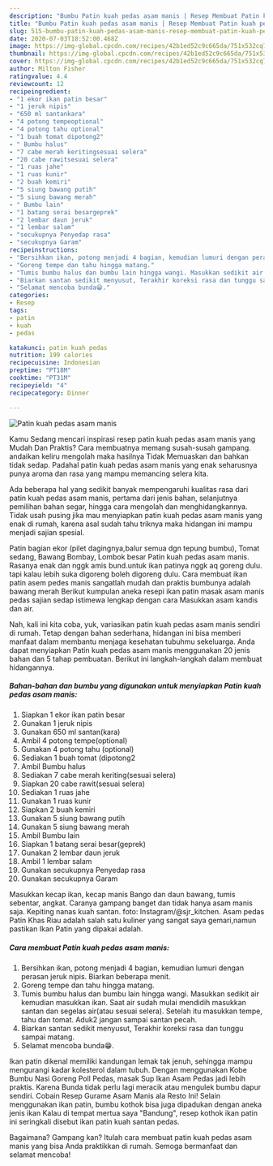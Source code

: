 ```yaml
---
description: "Bumbu Patin kuah pedas asam manis | Resep Membuat Patin kuah pedas asam manis Yang Enak Banget"
title: "Bumbu Patin kuah pedas asam manis | Resep Membuat Patin kuah pedas asam manis Yang Enak Banget"
slug: 515-bumbu-patin-kuah-pedas-asam-manis-resep-membuat-patin-kuah-pedas-asam-manis-yang-enak-banget
date: 2020-07-03T18:52:00.468Z
image: https://img-global.cpcdn.com/recipes/42b1ed52c9c665da/751x532cq70/patin-kuah-pedas-asam-manis-foto-resep-utama.jpg
thumbnail: https://img-global.cpcdn.com/recipes/42b1ed52c9c665da/751x532cq70/patin-kuah-pedas-asam-manis-foto-resep-utama.jpg
cover: https://img-global.cpcdn.com/recipes/42b1ed52c9c665da/751x532cq70/patin-kuah-pedas-asam-manis-foto-resep-utama.jpg
author: Milton Fisher
ratingvalue: 4.4
reviewcount: 12
recipeingredient:
- "1 ekor ikan patin besar"
- "1 jeruk nipis"
- "650 ml santankara"
- "4 potong tempeoptional"
- "4 potong tahu optional"
- "1 buah tomat dipotong2"
- " Bumbu halus"
- "7 cabe merah keritingsesuai selera"
- "20 cabe rawitsesuai selera"
- "1 ruas jahe"
- "1 ruas kunir"
- "2 buah kemiri"
- "5 siung bawang putih"
- "5 siung bawang merah"
- " Bumbu lain"
- "1 batang serai besargeprek"
- "2 lembar daun jeruk"
- "1 lembar salam"
- "secukupnya Penyedap rasa"
- "secukupnya Garam"
recipeinstructions:
- "Bersihkan ikan, potong menjadi 4 bagian, kemudian lumuri dengan perasan jeruk nipis. Biarkan beberapa menit."
- "Goreng tempe dan tahu hingga matang."
- "Tumis bumbu halus dan bumbu lain hingga wangi. Masukkan sedikit air kemudian masukkan ikan. Saat air sudah mulai mendidih masukkan santan dan segelas air(atau sesuai selera). Setelah itu masukkan tempe, tahu dan tomat. Aduk2 jangan sampai santan pecah."
- "Biarkan santan sedikit menyusut, Terakhir koreksi rasa dan tunggu sampai matang."
- "Selamat mencoba bunda😁."
categories:
- Resep
tags:
- patin
- kuah
- pedas

katakunci: patin kuah pedas 
nutrition: 199 calories
recipecuisine: Indonesian
preptime: "PT18M"
cooktime: "PT31M"
recipeyield: "4"
recipecategory: Dinner

---
```



![Patin kuah pedas asam manis](https://img-global.cpcdn.com/recipes/42b1ed52c9c665da/751x532cq70/patin-kuah-pedas-asam-manis-foto-resep-utama.jpg)

Kamu Sedang mencari inspirasi resep patin kuah pedas asam manis yang Mudah Dan Praktis? Cara membuatnya memang susah-susah gampang. andaikan keliru mengolah maka hasilnya Tidak Memuaskan dan bahkan tidak sedap. Padahal patin kuah pedas asam manis yang enak seharusnya punya aroma dan rasa yang mampu memancing selera kita.

Ada beberapa hal yang sedikit banyak mempengaruhi kualitas rasa dari patin kuah pedas asam manis, pertama dari jenis bahan, selanjutnya pemilihan bahan segar, hingga cara mengolah dan menghidangkannya. Tidak usah pusing jika mau menyiapkan patin kuah pedas asam manis yang enak di rumah, karena asal sudah tahu triknya maka hidangan ini mampu menjadi sajian spesial.

Patin bagian ekor (pilet dagingnya,balur semua dgn tepung bumbu), Tomat sedang, Bawang Bombay, Lombok besar Patin kuah pedas asam manis. Rasanya enak dan nggk amis bund.untuk ikan patinya nggk aq goreng dulu. tapi kalau lebih suka digoreng boleh digoreng dulu. Cara membuat ikan patin asem pedes manis sangatlah mudah dan praktis bumbunya adalah bawang merah Berikut kumpulan aneka resepi ikan patin masak asam manis pedas sajian sedap istimewa lengkap dengan cara Masukkan asam kandis dan air.


Nah, kali ini kita coba, yuk, variasikan patin kuah pedas asam manis sendiri di rumah. Tetap dengan bahan sederhana, hidangan ini bisa memberi manfaat dalam membantu menjaga kesehatan tubuhmu sekeluarga. Anda dapat menyiapkan Patin kuah pedas asam manis menggunakan 20 jenis bahan dan 5 tahap pembuatan. Berikut ini langkah-langkah dalam membuat hidangannya.

<!--inarticleads1-->

##### Bahan-bahan dan bumbu yang digunakan untuk menyiapkan Patin kuah pedas asam manis:

1. Siapkan 1 ekor ikan patin besar
1. Gunakan 1 jeruk nipis
1. Gunakan 650 ml santan(kara)
1. Ambil 4 potong tempe(optional)
1. Gunakan 4 potong tahu (optional)
1. Sediakan 1 buah tomat (dipotong2
1. Ambil  Bumbu halus
1. Sediakan 7 cabe merah keriting(sesuai selera)
1. Siapkan 20 cabe rawit(sesuai selera)
1. Sediakan 1 ruas jahe
1. Gunakan 1 ruas kunir
1. Siapkan 2 buah kemiri
1. Gunakan 5 siung bawang putih
1. Gunakan 5 siung bawang merah
1. Ambil  Bumbu lain
1. Siapkan 1 batang serai besar(geprek)
1. Gunakan 2 lembar daun jeruk
1. Ambil 1 lembar salam
1. Gunakan secukupnya Penyedap rasa
1. Gunakan secukupnya Garam


Masukkan kecap ikan, kecap manis Bango dan daun bawang, tumis sebentar, angkat. Caranya gampang banget dan tidak hanya asam manis saja. Kepiting nanas kuah santan. foto: Instagram/@sjr_kitchen. Asam pedas Patin Khas Riau adalah salah satu kuliner yang sangat saya gemari,namun pastikan Ikan Patin yang dipakai adalah. 

<!--inarticleads2-->

##### Cara membuat Patin kuah pedas asam manis:

1. Bersihkan ikan, potong menjadi 4 bagian, kemudian lumuri dengan perasan jeruk nipis. Biarkan beberapa menit.
1. Goreng tempe dan tahu hingga matang.
1. Tumis bumbu halus dan bumbu lain hingga wangi. Masukkan sedikit air kemudian masukkan ikan. Saat air sudah mulai mendidih masukkan santan dan segelas air(atau sesuai selera). Setelah itu masukkan tempe, tahu dan tomat. Aduk2 jangan sampai santan pecah.
1. Biarkan santan sedikit menyusut, Terakhir koreksi rasa dan tunggu sampai matang.
1. Selamat mencoba bunda😁.


Ikan patin dikenal memiliki kandungan lemak tak jenuh, sehingga mampu mengurangi kadar kolesterol dalam tubuh. Dengan menggunakan Kobe Bumbu Nasi Goreng Poll Pedas, masak Sup Ikan Asam Pedas jadi lebih praktis. Karena Bunda tidak perlu lagi meracik atau mengulek bumbu dapur sendiri. Cobain Resep Gurame Asam Manis ala Resto Ini! Selain menggunakan ikan patin, bumbu kothok bisa juga dipadukan dengan aneka jenis ikan Kalau di tempat mertua saya &#34;Bandung&#34;, resep kothok ikan patin ini seringkali disebut ikan patin kuah santan pedas. 

Bagaimana? Gampang kan? Itulah cara membuat patin kuah pedas asam manis yang bisa Anda praktikkan di rumah. Semoga bermanfaat dan selamat mencoba!
